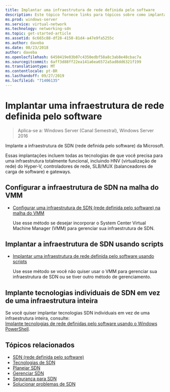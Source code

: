 ```yaml
---
title: Implantar uma infraestrutura de rede definida pelo software
description: Este tópico fornece links para tópicos sobre como implantar uma infraestrutura de SDN (rede definida pelo software) da Microsoft usando scripts no Windows Server 2016.
ms.prod: windows-server
ms.service: virtual-network
ms.technology: networking-sdn
ms.topic: get-started-article
ms.assetid: 6c665c88-df28-4150-81d4-a47e9fa5255c
ms.author: daveba
ms.date: 08/23/2018
author: daveba
ms.openlocfilehash: 6450419e03b07c4350edbf58a8c3ab8e48cbac7a
ms.sourcegitcommit: 6aff3d88ff22ea141a6ea6572a5ad8dd6321f199
ms.translationtype: MT
ms.contentlocale: pt-BR
ms.lasthandoff: 09/27/2019
ms.locfileid: "71406135"
---
```

# <a name="deploy-a-software-defined-network-infrastructure"></a>Implantar uma infraestrutura de rede definida pelo software

>Aplica-se a: Windows Server (Canal Semestral), Windows Server 2016

Implante a infraestrutura de SDN (rede definida pelo software) da Microsoft.   
  
Essas implantações incluem todas as tecnologias de que você precisa para uma infraestrutura totalmente funcional, incluindo HNV (virtualização de rede) do Hyper-V, controladores de rede, SLB/MUX (balanceadores de carga de software) e gateways.  
  
## <a name="set-up-sdn-infrastructure-in-the-vmm-fabric"></a>Configurar a infraestrutura de SDN na malha do VMM



  
-   [Configurar uma infraestrutura de SDN (rede definida pelo software) na malha do VMM](https://docs.microsoft.com/system-center/vmm/deploy-sdn)  
  
    Use esse método se desejar incorporar o System Center Virtual Machine Manager (VMM) para gerenciar sua infraestrutura de SDN.  
 
## <a name="deploy-sdn-infrastructure-using-scripts"></a>Implantar a infraestrutura de SDN usando scripts
 
-   [Implantar uma infraestrutura de rede definida pelo software usando scripts](../../sdn/deploy/Deploy-a-Software-Defined-Network-infrastructure-using-scripts.md)  
  
    Use esse método se você não quiser usar o VMM para gerenciar sua infraestrutura de SDN ou se tiver outro método de gerenciamento.  


## <a name="deploy-individual-sdn-technologies-instead-of-an-entire-infrastructure"></a>Implante tecnologias individuais de SDN em vez de uma infraestrutura inteira  
 Se você quiser implantar tecnologias SDN individuais em vez de uma infraestrutura inteira, consulte:  
[Implante tecnologias de rede definidas pelo software usando o Windows PowerShell](Deploy-Software-Defined-Network-Technologies-using-Windows-PowerShell.md).    
  




  


## <a name="related-topics"></a>Tópicos relacionados
- [SDN (rede definida pelo software)](../Software-Defined-Networking--SDN-.md)  
- [Tecnologias de SDN](../technologies/Software-Defined-Networking-Technologies.md)  
- [Planejar SDN](../plan/plan-a-software-defined-network-infrastructure.md)  
- [Gerenciar SDN](../manage/manage-sdn.md)
- [Segurança para SDN](../security/sdn-security-top.md)
- [Solucionar problemas de SDN](../troubleshoot/Troubleshoot-Software-Defined-Networking.md)
